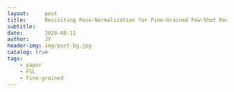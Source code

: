 ```yaml
---
layout:     post
title:      Revisiting Pose-Normalization for Fine-Grained Few-Shot Recognition
subtitle:   
date:       2020-08-11
author:     JY
header-img: img/post-bg.jpg
catalog: true
tags:
    - paper
    - FSL
    - Fine-grained
---
```


